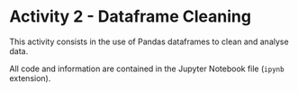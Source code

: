 # Activity 2 - Dataframe Cleaning

This activity consists in the use of Pandas dataframes to clean and analyse data.

All code and information are contained in the Jupyter Notebook file (`ipynb` extension).
